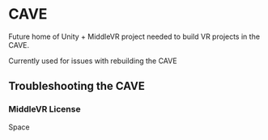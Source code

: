 # CAVE

Future home of Unity + MiddleVR project needed to build VR projects in the CAVE.

Currently used for issues with rebuilding the CAVE

## Troubleshooting the CAVE

### MiddleVR License

Space
